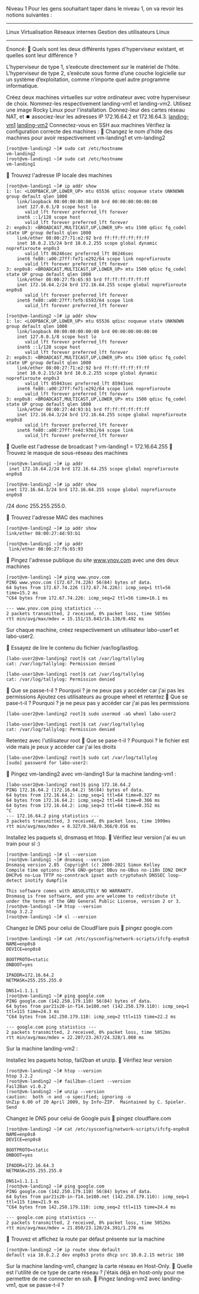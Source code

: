 Niveau 1
Pour les gens souhaitant taper dans le niveau 1, on va revoir les notions suivantes :

---

Linux
Virtualisation
Réseaux internes
Gestion des utilisateurs Linux

---

Enoncé:
🎯 Quels sont les deux différents types d'hyperviseur existant, et quelles sont leur différence ?

L'hyperviseur de type 1,  s’exécute directement sur le matériel de l’hôte. L'hyperviseur de type 2, s’exécute sous forme d’une couche logicielle sur un système d’exploitation, comme n’importe quel autre programme informatique.

Créez deux machines virtuelles sur votre ordinateur avec votre hyperviseur de choix. Nommez-les respectivement landing-vm1 et landing-vm2.
Utilisez une image Rocky Linux pour l'installation.
Donnez-leur des cartes réseau NAT, et ⏹️ associez-leur les adresses IP 172.16.64.2 et 172.16.64.3.
[landing-vm1](./landing-vm1.png)
[landing-vm2](./landing-vm2.png)
Connectez-vous en SSH aux machines
Vérifiez la configuration correcte des machines :
🎰 Changez le nom d'hôte des machines pour avoir respectivement vm-landing1 et vm-landing2

```
[root@vm-landing2 ~]# sudo cat /etc/hostname
vm-landing2
[root@vm-landing1 ~]# sudo cat /etc/hostname
vm-landing1
```
🎰 Trouvez l'adresse IP locale des machines
```
[root@vm-landing1 ~]# ip addr show
1: lo: <LOOPBACK,UP,LOWER_UP> mtu 65536 qdisc noqueue state UNKNOWN group default qlen 1000
    link/loopback 00:00:00:00:00:00 brd 00:00:00:00:00:00
    inet 127.0.0.1/8 scope host lo
       valid_lft forever preferred_lft forever
    inet6 ::1/128 scope host
       valid_lft forever preferred_lft forever
2: enp0s3: <BROADCAST,MULTICAST,UP,LOWER_UP> mtu 1500 qdisc fq_codel state UP group default qlen 1000
    link/ether 08:00:27:71:e2:92 brd ff:ff:ff:ff:ff:ff
    inet 10.0.2.15/24 brd 10.0.2.255 scope global dynamic noprefixroute enp0s3
       valid_lft 86246sec preferred_lft 86246sec
    inet6 fe80::a00:27ff:fe71:e292/64 scope link noprefixroute
       valid_lft forever preferred_lft forever
3: enp0s8: <BROADCAST,MULTICAST,UP,LOWER_UP> mtu 1500 qdisc fq_codel state UP group default qlen 1000
    link/ether 08:00:27:fb:65:93 brd ff:ff:ff:ff:ff:ff
    inet 172.16.64.2/24 brd 172.16.64.255 scope global noprefixroute enp0s8
       valid_lft forever preferred_lft forever
    inet6 fe80::a00:27ff:fefb:6593/64 scope link
       valid_lft forever preferred_lft forever
```
```
[root@vm-landing2 ~]# ip addr show
1: lo: <LOOPBACK,UP,LOWER_UP> mtu 65536 qdisc noqueue state UNKNOWN group default qlen 1000
    link/loopback 00:00:00:00:00:00 brd 00:00:00:00:00:00
    inet 127.0.0.1/8 scope host lo
       valid_lft forever preferred_lft forever
    inet6 ::1/128 scope host
       valid_lft forever preferred_lft forever
2: enp0s3: <BROADCAST,MULTICAST,UP,LOWER_UP> mtu 1500 qdisc fq_codel state UP group default qlen 1000
    link/ether 08:00:27:71:e2:92 brd ff:ff:ff:ff:ff:ff
    inet 10.0.2.15/24 brd 10.0.2.255 scope global dynamic noprefixroute enp0s3
       valid_lft 85943sec preferred_lft 85943sec
    inet6 fe80::a00:27ff:fe71:e292/64 scope link noprefixroute
       valid_lft forever preferred_lft forever
3: enp0s8: <BROADCAST,MULTICAST,UP,LOWER_UP> mtu 1500 qdisc fq_codel state UP group default qlen 1000
    link/ether 08:00:27:4d:93:b1 brd ff:ff:ff:ff:ff:ff
    inet 172.16.64.3/24 brd 172.16.64.255 scope global noprefixroute enp0s8
       valid_lft forever preferred_lft forever
    inet6 fe80::a00:27ff:fe4d:93b1/64 scope link
       valid_lft forever preferred_lft forever
```
🎯 Quelle est l'adresse de broadcast ?
vm-landing1 =  172.16.64.255
🎰 Trouvez le masque de sous-réseau des machines

```
[root@vm-landing1 ~]# ip addr
 inet 172.16.64.2/24 brd 172.16.64.255 scope global noprefixroute enp0s8
```
```
[root@vm-landing2 ~]# ip addr show
inet 172.16.64.3/24 brd 172.16.64.255 scope global noprefixroute enp0s8
```
/24 donc  255.255.255.0.

🎰 Trouvez l'adresse MAC des machines
```
[root@vm-landing2 ~]# ip addr show
link/ether 08:00:27:4d:93:b1
```
```
[root@vm-landing1 ~]# ip addr   
 link/ether 08:00:27:fb:65:93
```
🎰 Pingez l'adresse publique du site www.ynov.com avec une des deux machines
```
[root@vm-landing1 ~]# ping www.ynov.com
PING www.ynov.com (172.67.74.226) 56(84) bytes of data.
64 bytes from 172.67.74.226 (172.67.74.226): icmp_seq=1 ttl=56 time=15.2 ms
^C64 bytes from 172.67.74.226: icmp_seq=2 ttl=56 time=16.1 ms

--- www.ynov.com ping statistics ---
2 packets transmitted, 2 received, 0% packet loss, time 5055ms
rtt min/avg/max/mdev = 15.151/15.643/16.136/0.492 ms
```
Sur chaque machine, créez respectivement un utilisateur labo-user1 et labo-user2.

🎰 Essayez de lire le contenu du fichier /var/log/lastlog.
```
[labo-user2@vm-landing2 root]$ cat /var/log/tallylog
cat: /var/log/tallylog: Permission denied
```
```
[labo-user1@vm-landing1 root]$ cat /var/log/tallylog
cat: /var/log/tallylog: Permission denied
```
🎯 Que se passe-t-il ? Pourquoi ?
je ne peux pas y accéder car j'ai pas les permissions 
Ajoutez ces utilisateurs au groupe wheel et retentez
🎯 Que se pase-t-il ? Pourquoi ?
je ne peux pas y accéder car j'ai pas les permissions 
```
[labo-user2@vm-landing2 root]$ sudo usermod -aG wheel labo-user2
```

```
[labo-user1@vm-landing1 root]$ cat /var/log/tallylog
cat: /var/log/tallylog: Permission denied
```
Retentez avec l'utilisateur root
🎯 Que se pase-t-il ? Pourquoi ?
le fichier est vide mais je peux y accéder car j'ai les droits
```
[labo-user2@vm-landing2 root]$ sudo cat /var/log/tallylog
[sudo] password for labo-user2:
```
🎰 Pingez vm-landing2 avec vm-landing1
Sur la machine landing-vm1 :
```
[labo-user2@vm-landing2 root]$ ping 172.16.64.2
PING 172.16.64.2 (172.16.64.2) 56(84) bytes of data.
64 bytes from 172.16.64.2: icmp_seq=1 ttl=64 time=0.327 ms
64 bytes from 172.16.64.2: icmp_seq=2 ttl=64 time=0.366 ms
64 bytes from 172.16.64.2: icmp_seq=3 ttl=64 time=0.352 ms
^C
--- 172.16.64.2 ping statistics ---
3 packets transmitted, 3 received, 0% packet loss, time 1999ms
rtt min/avg/max/mdev = 0.327/0.348/0.366/0.016 ms

```

Installez les paquets sl, dnsmasq et htop. 🎰 Vérifiez leur version
j'ai eu un train pour sl :)
```
[root@vm-landing1 ~]# sl --version
[root@vm-landing1 ~]# dnsmasq --version
Dnsmasq version 2.85  Copyright (c) 2000-2021 Simon Kelley
Compile time options: IPv6 GNU-getopt DBus no-UBus no-i18n IDN2 DHCP DHCPv6 no-Lua TFTP no-conntrack ipset auth cryptohash DNSSEC loop-detect inotify dumpfile

This software comes with ABSOLUTELY NO WARRANTY.
Dnsmasq is free software, and you are welcome to redistribute it
under the terms of the GNU General Public License, version 2 or 3.
[root@vm-landing1 ~]# htop --version
htop 3.2.2
[root@vm-landing1 ~]# sl --version
```
Changez le DNS pour celui de CloudFlare puis 🎰 pingez google.com
```
[root@vm-landing1 ~]# cat /etc/sysconfig/network-scripts/ifcfg-enp0s8
NAME=enp0s8
DEVICE=enp0s8

BOOTPROTO=static
ONBOOT=yes

IPADDR=172.16.64.2
NETMASK=255.255.255.0

DNS1=1.1.1.1
[root@vm-landing1 ~]# ping google.com
PING google.com (142.250.179.110) 56(84) bytes of data.
64 bytes from par21s20-in-f14.1e100.net (142.250.179.110): icmp_seq=1 ttl=115 time=24.3 ms
^C64 bytes from 142.250.179.110: icmp_seq=2 ttl=115 time=22.2 ms

--- google.com ping statistics ---
2 packets transmitted, 2 received, 0% packet loss, time 5052ms
rtt min/avg/max/mdev = 22.207/23.267/24.328/1.060 ms
```
Sur la machine landing-vm2 :

Installez les paquets hotop, fail2ban et unzip. 🎰 Vérifiez leur version
```
[root@vm-landing2 ~]# htop --version
htop 3.2.2
[root@vm-landing2 ~]# fail2ban-client --version
Fail2Ban v1.0.2
[root@vm-landing2 ~]# unzip --version
caution:  both -n and -o specified; ignoring -o
UnZip 6.00 of 20 April 2009, by Info-ZIP.  Maintained by C. Spieler.  Send
```
Changez le DNS pour celui de Google puis 🎰 pingez cloudflare.com
```
[root@vm-landing2 ~]# cat /etc/sysconfig/network-scripts/ifcfg-enp0s8
NAME=enp0s8
DEVICE=enp0s8

BOOTPROTO=static
ONBOOT=yes

IPADDR=172.16.64.3
NETMASK=255.255.255.0

DNS1=1.1.1.1
[root@vm-landing2 ~]# ping google.com
PING google.com (142.250.179.110) 56(84) bytes of data.
64 bytes from par21s20-in-f14.1e100.net (142.250.179.110): icmp_seq=1 ttl=115 time=21.9 ms
^C64 bytes from 142.250.179.110: icmp_seq=2 ttl=115 time=24.4 ms

--- google.com ping statistics ---
2 packets transmitted, 2 received, 0% packet loss, time 5052ms
rtt min/avg/max/mdev = 21.850/23.120/24.391/1.270 ms
```
🎰 Trouvez et affichez la route par défaut présente sur la machine
```
[root@vm-landing2 ~]# ip route show default
default via 10.0.2.2 dev enp0s3 proto dhcp src 10.0.2.15 metric 100
```
Sur la machine landing-vm1, changez la carte réseau en Host-Only.
🎯 Quelle est l'utilité de ce type de carte réseau ?
j'étais déjà en host-only pour me permettre de me connecter en ssh.
🎰 Pingez landing-vm2 avec landing-vm1, que se passe-t-il ?